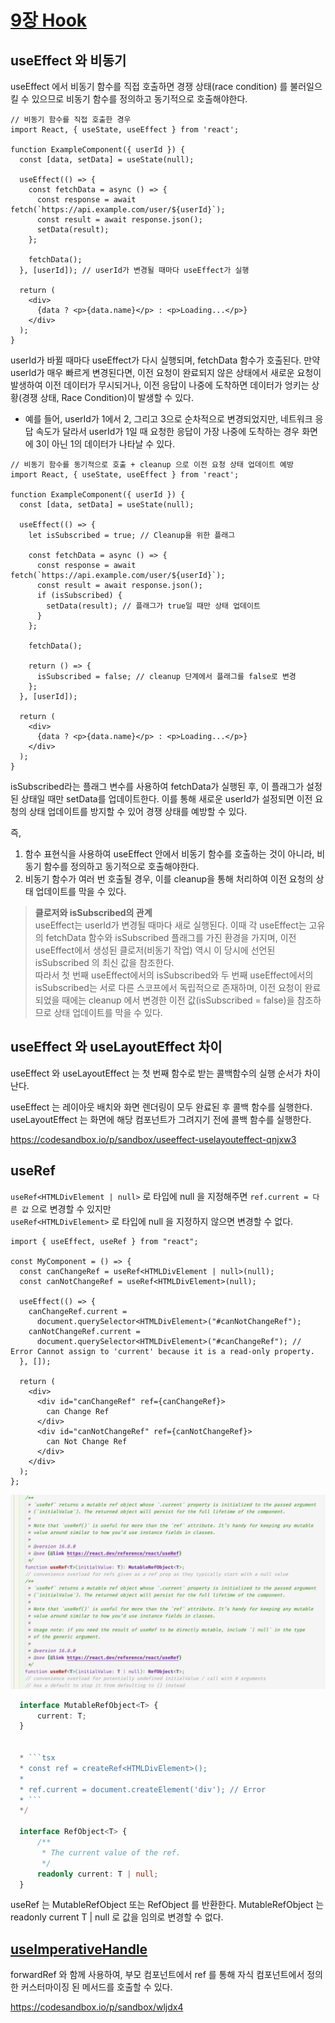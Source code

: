 # [9장 Hook](https://velog.io/@iberis/9장-Hook)

## useEffect 와 비동기

useEffect 에서 비동기 함수를 직접 호출하면 경쟁 상태(race condition) 를 불러일으킬 수 있으므로 비동기 함수를 정의하고 동기적으로 호출해야한다.

```tsx
// 비동기 함수를 직접 호출한 경우
import React, { useState, useEffect } from 'react';

function ExampleComponent({ userId }) {
  const [data, setData] = useState(null);

  useEffect(() => {
    const fetchData = async () => {
      const response = await fetch(`https://api.example.com/user/${userId}`);
      const result = await response.json();
      setData(result);
    };

    fetchData();
  }, [userId]); // userId가 변경될 때마다 useEffect가 실행

  return (
    <div>
      {data ? <p>{data.name}</p> : <p>Loading...</p>}
    </div>
  );
}
```
userId가 바뀔 때마다 useEffect가 다시 실행되며, fetchData 함수가 호출된다. 만약 userId가 매우 빠르게 변경된다면, 이전 요청이 완료되지 않은 상태에서 새로운 요청이 발생하여 이전 데이터가 무시되거나, 이전 응답이 나중에 도착하면 데이터가 엉키는 상황(경쟁 상태, Race Condition)이 발생할 수 있다.

- 예를 들어, userId가 1에서 2, 그리고 3으로 순차적으로 변경되었지만, 네트워크 응답 속도가 달라서 userId가 1일 때 요청한 응답이 가장 나중에 도착하는 경우 화면에 3이 아닌 1의 데이터가 나타날 수 있다.

```tsx
// 비동기 함수를 동기적으로 호출 + cleanup 으로 이전 요청 상태 업데이트 예방
import React, { useState, useEffect } from 'react';

function ExampleComponent({ userId }) {
  const [data, setData] = useState(null);

  useEffect(() => {
    let isSubscribed = true; // Cleanup을 위한 플래그

    const fetchData = async () => {
      const response = await fetch(`https://api.example.com/user/${userId}`);
      const result = await response.json();
      if (isSubscribed) {
        setData(result); // 플래그가 true일 때만 상태 업데이트
      }
    };

    fetchData();

    return () => {
      isSubscribed = false; // cleanup 단계에서 플래그를 false로 변경
    };
  }, [userId]);

  return (
    <div>
      {data ? <p>{data.name}</p> : <p>Loading...</p>}
    </div>
  );
}
```
isSubscribed라는 플래그 변수를 사용하여 fetchData가 실행된 후, 이 플래그가 설정된 상태일 때만 setData를 업데이트한다. 이를 통해 새로운 userId가 설정되면 이전 요청의 상태 업데이트를 방지할 수 있어 경쟁 상태를 예방할 수 있다.

즉,
1. 함수 표현식을 사용하여 useEffect 안에서 비동기 함수를 호출하는 것이 아니라, 비동기 함수를 정의하고 동기적으로 호출해야한다.
2.  비동기 함수가 여러 번 호출될 경우, 이를 cleanup을 통해 처리하여 이전 요청의 상태 업데이트를 막을 수 있다.

> **클로저와 isSubscribed의 관계**\
useEffect는 userId가 변경될 때마다 새로 실행된다. 이때 각 useEffect는 고유의 fetchData 함수와 isSubscribed 플래그를 가진 환경을 가지며, 이전 useEffect에서 생성된 클로저(비동기 작업) 역시 이 당시에 선언된 isSubscribed 의 최신 값을 참조한다.\
따라서 첫 번째 useEffect에서의 isSubscribed와 두 번째 useEffect에서의 isSubscribed는 서로 다른 스코프에서 독립적으로 존재하며, 이전 요청이 완료되었을 때에는 cleanup 에서 변경한 이전 값(isSubscribed = false)을 참조하므로 상태 업데이트를 막을 수 있다.


## useEffect 와 useLayoutEffect 차이

useEffect 와 useLayoutEffect 는 첫 번째 함수로 받는 콜백함수의 실행 순서가 차이난다.

useEffect 는 레이아웃 배치와 화면 렌더링이 모두 완료된 후 콜백 함수를 실행한다.
useLayoutEffect 는 화면에 해당 컴포넌트가 그려지기 전에 콜백 함수를 실행한다.

https://codesandbox.io/p/sandbox/useeffect-uselayouteffect-qnjxw3


## useRef

 `useRef<HTMLDivElement | null>` 로 타입에 null 을 지정해주면 `ref.current = 다른 값` 으로 변경할 수 있지만\
  `useRef<HTMLDivElement>` 로 타입에 null 을 지정하지 않으면 변경할 수 없다.

```tsx
import { useEffect, useRef } from "react";

const MyComponent = () => {
  const canChangeRef = useRef<HTMLDivElement | null>(null);
  const canNotChangeRef = useRef<HTMLDivElement>(null);

  useEffect(() => {
    canChangeRef.current =
      document.querySelector<HTMLDivElement>("#canNotChangeRef");
    canNotChangeRef.current =
      document.querySelector<HTMLDivElement>("#canChangeRef"); // Error Cannot assign to 'current' because it is a read-only property.
  }, []);

  return (
    <div>
      <div id="canChangeRef" ref={canChangeRef}>
        can Change Ref
      </div>
      <div id="canNotChangeRef" ref={canNotChangeRef}>
        can Not Change Ref
      </div>
    </div>
  );
};

```
![alt text](./image/useRef.png)
```ts
  interface MutableRefObject<T> {
      current: T;
  }


  * ```tsx
  * const ref = createRef<HTMLDivElement>();
  *
  * ref.current = document.createElement('div'); // Error
  * ```
  */

  interface RefObject<T> {
      /**
       * The current value of the ref.
       */
      readonly current: T | null;
  }

```
useRef 는 MutableRefObject 또는 RefObject 를 반환한다. 
MutableRefObject 는 readonly current T | null 로 값을 임의로 변경할 수 없다.

## [useImperativeHandle](https://react.dev/reference/react/useImperativeHandle)

forwardRef 와 함께 사용하여, 부모 컴포넌트에서 ref 를 통해 자식 컴포넌트에서 정의한 커스터마이징 된 메서드를 호출할 수 있다.

https://codesandbox.io/p/sandbox/wljdx4